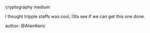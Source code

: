 cryptography medium

I thought tripple staffs was cool, l3ts see if we can get this one done.

author: @AlienKeric
